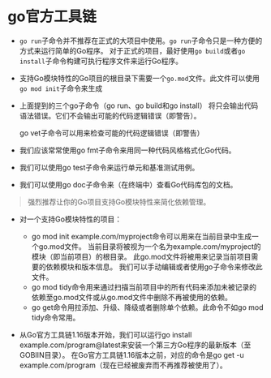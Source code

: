 # go官方工具链
- `go run`子命令并不推荐在正式的大项目中使用。`go run`子命令只是一种方便的方式来运行简单的Go程序。 对于正式的项目，最好使用`go build`或者`go install`子命令构建可执行程序文件来运行Go程序。

  

- 支持Go模块特性的Go项目的根目录下需要一个`go.mod`文件。此文件可以使用`go mod init`子命令来生成

  

- 上面提到的三个go子命令（go run、go build和go install） 将只会输出代码语法错误。它们不会输出可能的代码逻辑错误（即警告）。 

  go vet子命令可以用来检查可能的代码逻辑错误（即警告）

  

- 我们应该常常使用go fmt子命令来用同一种代码风格格式化Go代码。

  

- 我们可以使用go test子命令来运行单元和基准测试用例。

  

- 我们可以使用go doc子命令来（在终端中）查看Go代码库包的文档。

  

> 强烈推荐让你的Go项目支持Go模块特性来简化依赖管理。
- 对一个支持Go模块特性的项目：
  - go mod init example.com/myproject命令可以用来在当前目录中生成一个go.mod文件。 当前目录将被视为一个名为example.com/myproject的模块（即当前项目）的根目录。 此go.mod文件将被用来记录当前项目需要的依赖模块和版本信息。 我们可以手动编辑或者使用go子命令来修改此文件。
  - go mod tidy命令用来通过扫描当前项目中的所有代码来添加未被记录的依赖至go.mod文件或从go.mod文件中删除不再被使用的依赖。
  - go get命令用拉添加、升级、降级或者删除单个依赖。此命令不如go mod tidy命令常用。


- 从Go官方工具链1.16版本开始，我们可以运行go install example.com/program@latest来安装一个第三方Go程序的最新版本（至GOBIIN目录）。 在Go官方工具链1.16版本之前，对应的命令是go get -u example.com/program（现在已经被废弃而不再推荐被使用了）。
